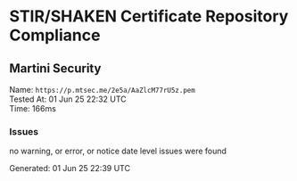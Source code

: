 # STIR/SHAKEN Certificate Repository Compliance

## Martini Security

Name: `https://p.mtsec.me/2e5a/AaZlcM77rU5z.pem`\
Tested At: 01 Jun 25 22:32 UTC\
Time: 166ms

### Issues

no warning, or error, or notice date level issues were found

Generated: 01 Jun 25 22:39 UTC